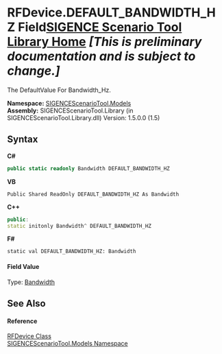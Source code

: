 # RFDevice.DEFAULT_BANDWIDTH_HZ Field<a href="https://github.com/ObiWanLansi/SIGENCE-Scenario-Tool">SIGENCE Scenario Tool Library Home</a> _**\[This is preliminary documentation and is subject to change.\]**_

The DefaultValue For Bandwidth_Hz.

**Namespace:**&nbsp;<a href="f93b21e6-e11a-5c2f-6a3f-e615945fd019.md">SIGENCEScenarioTool.Models</a><br />**Assembly:**&nbsp;SIGENCEScenarioTool.Library (in SIGENCEScenarioTool.Library.dll) Version: 1.5.0.0 (1.5)

## Syntax

**C#**<br />
``` C#
public static readonly Bandwidth DEFAULT_BANDWIDTH_HZ
```

**VB**<br />
``` VB
Public Shared ReadOnly DEFAULT_BANDWIDTH_HZ As Bandwidth
```

**C++**<br />
``` C++
public:
static initonly Bandwidth^ DEFAULT_BANDWIDTH_HZ
```

**F#**<br />
``` F#
static val DEFAULT_BANDWIDTH_HZ: Bandwidth
```


#### Field Value
Type: <a href="9eee240a-5794-b586-a0b0-266f0b39af40.md">Bandwidth</a>

## See Also


#### Reference
<a href="a824a6f0-dedb-4d3f-8139-8c48872258ae.md">RFDevice Class</a><br /><a href="f93b21e6-e11a-5c2f-6a3f-e615945fd019.md">SIGENCEScenarioTool.Models Namespace</a><br />